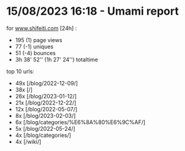 # 15/08/2023 16:18 - Umami report
for www.shifeiti.com [24h] :

 - 195 (1) page views
 - 77 (-1) uniques
 - 51 (-4) bounces
 - 3h 38' 52'' (1h 27' 24'') totaltime


top 10 urls:
 - 49x [/blog/2022-12-09/]
 - 38x [/]
 - 26x [/blog/2023-01-12/]
 - 21x [/blog/2022-12-22/]
 - 12x [/blog/2022-05-07/]
 - 8x [/blog/2023-02-03/]
 - 6x [/blog/categories/%E6%8A%80%E6%9C%AF/]
 - 5x [/blog/2022-05-24/]
 - 4x [/blog/categories/]
 - 4x [/wiki/]


